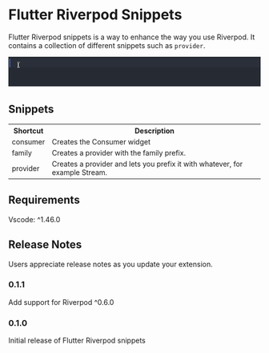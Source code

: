 # Flutter Riverpod Snippets

Flutter Riverpod snippets is a way to enhance the way you use Riverpod. It contains a collection of different
snippets such as `provider`.

![familyGif](gifs/greetingProvider.gif)

## Snippets

<table>
  <tbody>
    <tr>
      <th>Shortcut</th>
      <th>Description</th>
    </tr>
    <tr>
      <td>consumer</td>
      <td>Creates the Consumer widget</td>
    </tr>
    <tr>
      <td>family</td>
      <td>Creates a provider with the family prefix.</td>
    </tr>
    <tr>
      <td>provider</td>
      <td>Creates a provider and lets you prefix it with whatever, for example Stream.</td>
    </tr>
  </tbody>
</table>

## Requirements

Vscode: ^1.46.0

## Release Notes

Users appreciate release notes as you update your extension.

### 0.1.1

Add support for Riverpod ^0.6.0

### 0.1.0

Initial release of Flutter Riverpod snippets